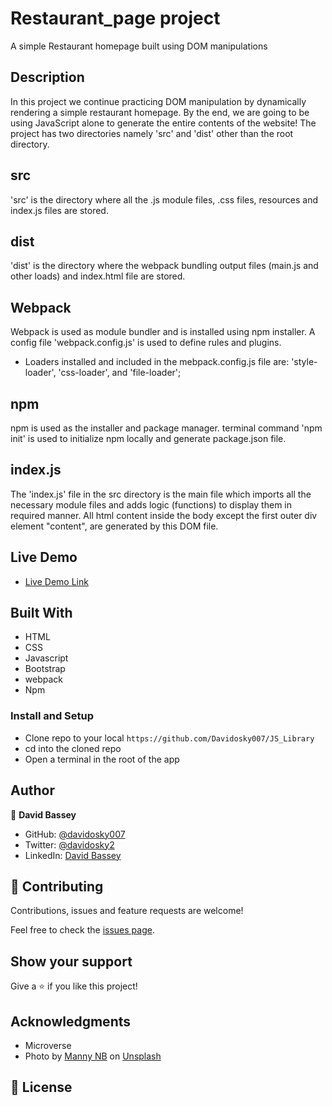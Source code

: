 # Restaurant_page project

A simple Restaurant homepage built using DOM manipulations

## Description

In this project we continue practicing DOM manipulation by dynamically rendering a simple restaurant homepage. By the end, we are going to be using JavaScript alone to generate the entire contents of the website! The project has two directories namely 'src' and 'dist' other than the root directory.

## src

'src' is the directory where all the .js module files, .css files, resources and index.js files are stored.

## dist

'dist' is the directory where the webpack bundling output files (main.js and other loads) and index.html file are stored.

## Webpack

Webpack is used as module bundler and is installed using npm installer. A config file 'webpack.config.js' is used to define rules and plugins.

* Loaders installed and included in the mebpack.config.js file are: 'style-loader', 'css-loader', and 'file-loader';

## npm

npm is used as the installer and package manager. terminal command 'npm init' is used to initialize npm locally and generate package.json file.

## index.js

The 'index.js' file in the src directory is the main file which imports all the necessary module files and adds logic (functions) to display them in required manner. All html content inside the body except the first outer div element "content", are generated by this DOM file.

## Live Demo

* [Live Demo Link](https://davidosky007.github.io/JS_Library/)

## Built With

* HTML
* CSS
* Javascript
* Bootstrap
* webpack
* Npm

### Install and Setup

* Clone repo to your local `https://github.com/Davidosky007/JS_Library`
* cd into the cloned repo
* Open a terminal in the root of the app

## Author

👤 **David Bassey**

* GitHub: [@davidosky007](https://github.com/davidosky007)
* Twitter: [@davidosky2](https://twitter.com/Davidosky2)
* LinkedIn: [David Bassey](https://www.linkedin.com/in/david-bassey-akan/)

## 🤝 Contributing

Contributions, issues and feature requests are welcome!

Feel free to check the [issues page](https://github.com/Davidosky007/JS_Library/issues).

## Show your support

Give a ⭐️ if you like this project!

## Acknowledgments

* Microverse
* Photo by <a href="https://unsplash.com/@herfoodstyle?utm_source=unsplash&utm_medium=referral&utm_content=creditCopyText">Manny NB</a> on <a href="/s/photos/african-food?utm_source=unsplash&utm_medium=referral&utm_content=creditCopyText">Unsplash</a>
  

## 📝 License
